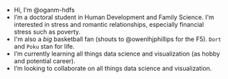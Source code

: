 - Hi, I’m @oganm-hdfs
- I’m a doctoral student in Human Development and Family Science. I'm interested in stress and romantic relationships, especially financial stress such as poverty.
- I'm also a *big* basketball fan (shouts to @owenlhjphillips for the F5). `Dort` and `Poku` stan for life.
- I’m currently learning all things data science and visualization (as hobby and potential career).
- I’m looking to collaborate on all things data science and visualization.


<!---
oganm-hdfs/oganm-hdfs is a ✨ special ✨ repository because its `README.md` (this file) appears on your GitHub profile.
You can click the Preview link to take a look at your changes.
--->
